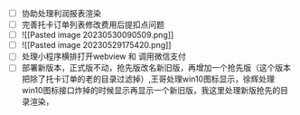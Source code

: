 - [ ] 协助处理利润报表渲染
- [ ] 完善托卡订单列表修改费用后提扣点问题
- [ ] ![[Pasted image 20230530090509.png]]
- [ ]  ![[Pasted image 20230529175420.png]]
- [ ]  处理小程序横排打开webview 和 调用微信支付
- [ ] 部署新版本，正式版不动，抢先版改名新旧版，再增加一个抢先版（这个版本把除了托卡订单的老的目录过滤掉）,王哥处理win10图标显示，徐辉处理win10图标接口炸掉的时候显示再显示一个新旧版，我这里处理新版抢先的目录渲染，